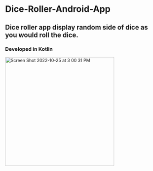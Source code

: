 # Dice-Roller-Android-App
## Dice roller app display random side of dice as you would roll the dice. 
### Developed in Kotlin

<img width="353" alt="Screen Shot 2022-10-25 at 3 00 31 PM" src="https://user-images.githubusercontent.com/49316541/197870272-f6ef6741-2f5a-4329-860d-b1ad58a60ec8.png">
